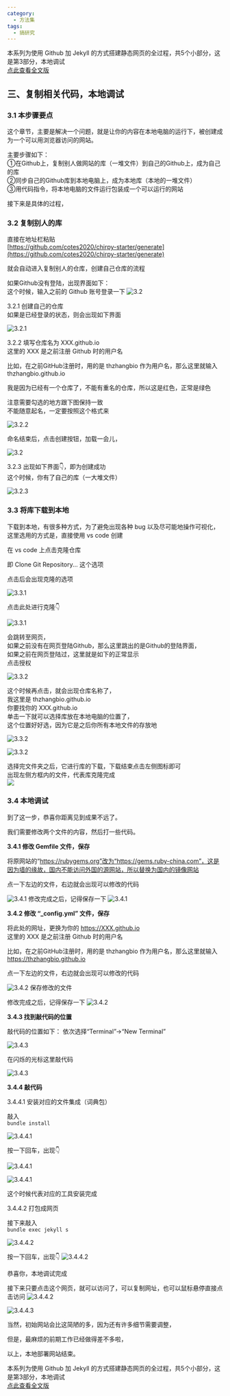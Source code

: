 ```yaml
---
category:
  - 方法集
tags:
  - 搞研究
---
```

本系列为使用 Github 加 Jekyll 的方式搭建静态网页的全过程，共5个小部分，这是第3部分，本地调试  
[点此查看全文版](https://thzhangbio.github.io/posts/%E5%9B%9B%E4%B8%AA%E7%BA%BF%E7%B4%A2%E5%BB%BA%E5%8D%9A%E5%AE%A2-%E5%85%A8%E6%96%87%E7%89%88/)

## 三、复制相关代码，本地调试

### **3.1 本步骤要点**  

这个章节，主要是解决一个问题，就是让你的内容在本地电脑的运行下，被创建成为一个可以用浏览器访问的网站。

主要步骤如下：  
①在Github上，复制别人做网站的库（一堆文件）到自己的Github上，成为自己的库  
②同步自己的Github库到本地电脑上，成为本地库（本地的一堆文件）  
③用代码指令，将本地电脑的文件运行包装成一个可以运行的网站  

接下来是具体的过程，

### **3.2 复制别人的库**  
直接在地址栏粘贴  
[https://github.com/cotes2020/chirpy-starter/generate](https://github.com/cotes2020/chirpy-starter/generate)

就会自动进入复制别人的仓库，创建自己仓库的流程

如果Github没有登陆，出现界面如下：  
这个时候，输入之前的 Github 账号登录一下
![3.2](https://cdn.jsdelivr.net/gh/thzhangbio/blotpicture@main/20240325212013.png)

3.2.1 创建自己的仓库  
如果是已经登录的状态，则会出现如下界面

![3.2.1](https://cdn.jsdelivr.net/gh/thzhangbio/blotpicture@main/20240325213305.png)


3.2.2 填写仓库名为 XXX.github.io  
这里的 XXX 是之前注册 Github 时的用户名

比如，在之前GitHub注册时，用的是 thzhangbio 作为用户名，那么这里就输入 thzhangbio.github.io

我是因为已经有一个仓库了，不能有重名的仓库，所以这是红色，正常是绿色

注意需要勾选的地方跟下图保持一致  
不能随意起名，一定要按照这个格式来

![3.2.2](https://cdn.jsdelivr.net/gh/thzhangbio/blotpicture@main/20240326023422.png)

命名结束后，点击创建按钮，加载一会儿，

![3.2](https://cdn.jsdelivr.net/gh/thzhangbio/blotpicture@main/20240325214733.png)

3.2.3 出现如下界面👇，即为创建成功  
这个时候，你有了自己的库（一大堆文件）

![3.2.3](https://cdn.jsdelivr.net/gh/thzhangbio/blotpicture@main/20240326023823.png)


### **3.3 将库下载到本地** 

下载到本地，有很多种方式，为了避免出现各种 bug 以及尽可能地操作可视化，这里选用的方式是，直接使用 vs code 创建

在 vs code 上点击克隆仓库

即 Clone Git Repository...  这个选项

点击后会出现克隆的选项

![3.3.1](https://cdn.jsdelivr.net/gh/thzhangbio/blotpicture@main/20240325224743.png)

点击此处进行克隆👇

![3.3.1](https://cdn.jsdelivr.net/gh/thzhangbio/blotpicture@main/20240326021334.png)


会跳转至网页，  
如果之前没有在网页登陆Github，那么这里跳出的是Github的登陆界面，  
如果之前在网页登陆过，这里就是如下的正常显示  
点击授权

![3.3.2](https://cdn.jsdelivr.net/gh/thzhangbio/blotpicture@main/20240325224336.png)


这个时候再点击，就会出现仓库名称了，  
我这里是 thzhangbio.github.io  
你要找你的 XXX.github.io  
单击一下就可以选择库放在本地电脑的位置了，  
这个位置好好选，因为它是之后你所有本地文件的存放地

![3.3.2](https://cdn.jsdelivr.net/gh/thzhangbio/blotpicture@main/20240326022000.png)


![3.3.2](https://cdn.jsdelivr.net/gh/thzhangbio/blotpicture@main/20240326022405.png)

选择完文件夹之后，它进行库的下载，下载结束点击左侧图标即可  
出现左侧方框内的文件，代表库克隆完成  
![](https://cdn.jsdelivr.net/gh/thzhangbio/blotpicture@main/20240326022904.png)


### **3.4 本地调试** 

到了这一步，恭喜你距离见到成果不远了。

我们需要修改两个文件的内容，然后打一些代码。

**3.4.1 修改 Gemfile 文件，保存**

将原网站的“https://rubygems.org”改为“https://gems.ruby-china.com”，这是因为墙的缘故，国内不能访问外国的源网站，所以替换为国内的镜像网站

点一下左边的文件，右边就会出现可以修改的代码

![3.4.1](https://cdn.jsdelivr.net/gh/thzhangbio/blotpicture@main/20240326024608.png)
修改完成之后，记得保存一下
![3.4.1](https://cdn.jsdelivr.net/gh/thzhangbio/blotpicture@main/20240326025731.png)

**3.4.2 修改 “_config.yml” 文件，保存**

将此处的网址，更换为你的  https://XXX.github.io  
这里的 XXX 是之前注册 Github 时的用户名

比如，在之前GitHub注册时，用的是 thzhangbio 作为用户名，那么这里就输入 https://thzhangbio.github.io

点一下左边的文件，右边就会出现可以修改的代码

![3.4.2](https://cdn.jsdelivr.net/gh/thzhangbio/blotpicture@main/20240326025031.png)
保存修改的文件

修改完成之后，记得保存一下
![3.4.2](https://cdn.jsdelivr.net/gh/thzhangbio/blotpicture@main/20240326025545.png)

**3.4.3 找到敲代码的位置**


敲代码的位置如下：
依次选择“Terminal”→“New Terminal”

![3.4.3](https://cdn.jsdelivr.net/gh/thzhangbio/blotpicture@main/20240321031959.png)

在闪烁的光标这里敲代码

![3.4.3](https://cdn.jsdelivr.net/gh/thzhangbio/blotpicture@main/20240321032320.png)

**3.4.4 敲代码**

3.4.4.1 安装对应的文件集成（词典包）

敲入  
`bundle install`  

![3.4.4.1](https://cdn.jsdelivr.net/gh/thzhangbio/blotpicture@main/20240326030933.png)

按一下回车，出现👇

![3.4.4.1](https://cdn.jsdelivr.net/gh/thzhangbio/blotpicture@main/20240326031059.png)

![3.4.4.1](https://cdn.jsdelivr.net/gh/thzhangbio/blotpicture@main/20240326031229.png)


这个时候代表对应的工具安装完成


3.4.4.2 打包成网页

接下来敲入  
`bundle exec jekyll s`

![3.4.4.2](https://cdn.jsdelivr.net/gh/thzhangbio/blotpicture@main/20240326031450.png)

按一下回车，出现👇
![3.4.4.2](https://cdn.jsdelivr.net/gh/thzhangbio/blotpicture@main/20240326031601.png)


恭喜你，本地调试完成

接下来只要点击这个网页，就可以访问了，可以复制网址，也可以鼠标悬停直接点击访问
![3.4.4.2](https://cdn.jsdelivr.net/gh/thzhangbio/blotpicture@main/20240326031835.png)

![3.4.4.3](https://cdn.jsdelivr.net/gh/thzhangbio/blotpicture@main/20240326032118.png)

当然，初始网站会比这简陋的多，因为还有许多细节需要调整，  

但是，最麻烦的前期工作已经做得差不多啦，

以上，本地部署网站结束。


本系列为使用 Github 加 Jekyll 的方式搭建静态网页的全过程，共5个小部分，这是第3部分，本地调试  
[点此查看全文版](https://thzhangbio.github.io/posts/%E5%9B%9B%E4%B8%AA%E7%BA%BF%E7%B4%A2%E5%BB%BA%E5%8D%9A%E5%AE%A2-%E5%85%A8%E6%96%87%E7%89%88/)
